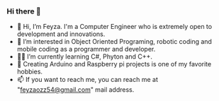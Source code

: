 ### Hi there 👋

- 👋 Hi, I’m Feyza. I'm a Computer Engineer who is extremely open to development and innovations.
- 👀 I’m interested in Object Oriented Programing, robotic coding and mobile coding as a programmer and developer.
- 👨‍💻 I’m currently learning C#, Phyton and C++.
- 🎯 Creating Arduino and Raspberry pi projects is one of my favorite hobbies.
- 📫 If you want to reach me, you can reach me at "feyzaozz54@gmail.com" mail address.
